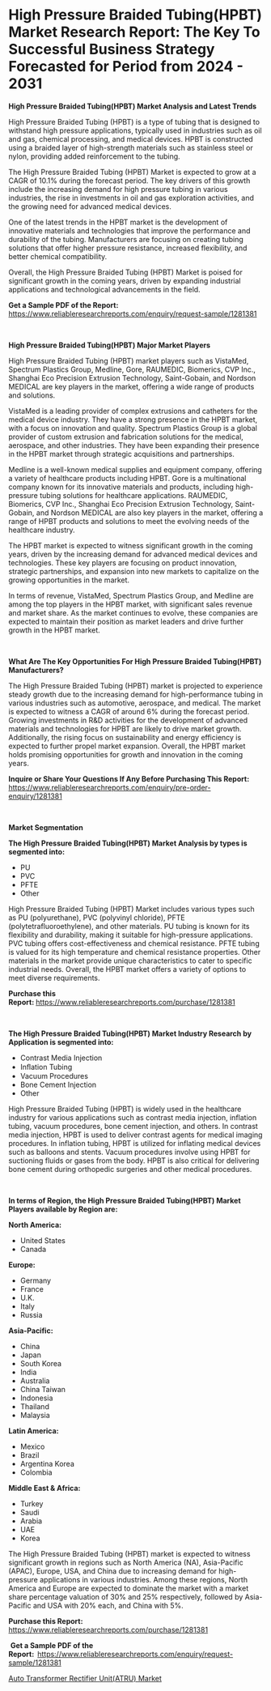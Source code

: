 <p><h1>High Pressure Braided Tubing(HPBT) Market Research Report: The Key To Successful Business Strategy Forecasted for Period from 2024 - 2031</h1></p><p><strong>High Pressure Braided Tubing(HPBT) Market Analysis and Latest Trends</strong></p>
<p><p>High Pressure Braided Tubing (HPBT) is a type of tubing that is designed to withstand high pressure applications, typically used in industries such as oil and gas, chemical processing, and medical devices. HPBT is constructed using a braided layer of high-strength materials such as stainless steel or nylon, providing added reinforcement to the tubing.</p><p>The High Pressure Braided Tubing (HPBT) Market is expected to grow at a CAGR of 10.1% during the forecast period. The key drivers of this growth include the increasing demand for high pressure tubing in various industries, the rise in investments in oil and gas exploration activities, and the growing need for advanced medical devices.</p><p>One of the latest trends in the HPBT market is the development of innovative materials and technologies that improve the performance and durability of the tubing. Manufacturers are focusing on creating tubing solutions that offer higher pressure resistance, increased flexibility, and better chemical compatibility.</p><p>Overall, the High Pressure Braided Tubing (HPBT) Market is poised for significant growth in the coming years, driven by expanding industrial applications and technological advancements in the field.</p></p>
<p><strong>Get a Sample PDF of the Report:&nbsp;</strong> <a href="https://www.reliableresearchreports.com/enquiry/request-sample/1281381">https://www.reliableresearchreports.com/enquiry/request-sample/1281381</a></p>
<p>&nbsp;</p>
<p><strong>High Pressure Braided Tubing(HPBT) Major Market Players</strong></p>
<p><p>High Pressure Braided Tubing (HPBT) market players such as VistaMed, Spectrum Plastics Group, Medline, Gore, RAUMEDIC, Biomerics, CVP Inc., Shanghai Eco Precision Extrusion Technology, Saint-Gobain, and Nordson MEDICAL are key players in the market, offering a wide range of products and solutions. </p><p>VistaMed is a leading provider of complex extrusions and catheters for the medical device industry. They have a strong presence in the HPBT market, with a focus on innovation and quality. Spectrum Plastics Group is a global provider of custom extrusion and fabrication solutions for the medical, aerospace, and other industries. They have been expanding their presence in the HPBT market through strategic acquisitions and partnerships.</p><p>Medline is a well-known medical supplies and equipment company, offering a variety of healthcare products including HPBT. Gore is a multinational company known for its innovative materials and products, including high-pressure tubing solutions for healthcare applications. RAUMEDIC, Biomerics, CVP Inc., Shanghai Eco Precision Extrusion Technology, Saint-Gobain, and Nordson MEDICAL are also key players in the market, offering a range of HPBT products and solutions to meet the evolving needs of the healthcare industry.</p><p>The HPBT market is expected to witness significant growth in the coming years, driven by the increasing demand for advanced medical devices and technologies. These key players are focusing on product innovation, strategic partnerships, and expansion into new markets to capitalize on the growing opportunities in the market.</p><p>In terms of revenue, VistaMed, Spectrum Plastics Group, and Medline are among the top players in the HPBT market, with significant sales revenue and market share. As the market continues to evolve, these companies are expected to maintain their position as market leaders and drive further growth in the HPBT market.</p></p>
<p>&nbsp;</p>
<p><strong>What Are The Key Opportunities For High Pressure Braided Tubing(HPBT) Manufacturers?</strong></p>
<p><p>The High Pressure Braided Tubing (HPBT) market is projected to experience steady growth due to the increasing demand for high-performance tubing in various industries such as automotive, aerospace, and medical. The market is expected to witness a CAGR of around 6% during the forecast period. Growing investments in R&D activities for the development of advanced materials and technologies for HPBT are likely to drive market growth. Additionally, the rising focus on sustainability and energy efficiency is expected to further propel market expansion. Overall, the HPBT market holds promising opportunities for growth and innovation in the coming years.</p></p>
<p><strong>Inquire or Share Your Questions If Any Before Purchasing This Report:</strong> <a href="https://www.reliableresearchreports.com/enquiry/pre-order-enquiry/1281381">https://www.reliableresearchreports.com/enquiry/pre-order-enquiry/1281381</a></p>
<p>&nbsp;</p>
<p><strong>Market Segmentation</strong></p>
<p><strong>The High Pressure Braided Tubing(HPBT) Market Analysis by types is segmented into:</strong></p>
<p><ul><li>PU</li><li>PVC</li><li>PFTE</li><li>Other</li></ul></p>
<p><p>High Pressure Braided Tubing (HPBT) Market includes various types such as PU (polyurethane), PVC (polyvinyl chloride), PFTE (polytetrafluoroethylene), and other materials. PU tubing is known for its flexibility and durability, making it suitable for high-pressure applications. PVC tubing offers cost-effectiveness and chemical resistance. PFTE tubing is valued for its high temperature and chemical resistance properties. Other materials in the market provide unique characteristics to cater to specific industrial needs. Overall, the HPBT market offers a variety of options to meet diverse requirements.</p></p>
<p><strong>Purchase this Report:&nbsp;</strong><a href="https://www.reliableresearchreports.com/purchase/1281381">https://www.reliableresearchreports.com/purchase/1281381</a></p>
<p>&nbsp;</p>
<p><strong>The High Pressure Braided Tubing(HPBT) Market Industry Research by Application is segmented into:</strong></p>
<p><ul><li>Contrast Media Injection</li><li>Inﬂation Tubing</li><li>Vacuum Procedures</li><li>Bone Cement Injection</li><li>Other</li></ul></p>
<p><p>High Pressure Braided Tubing (HPBT) is widely used in the healthcare industry for various applications such as contrast media injection, inflation tubing, vacuum procedures, bone cement injection, and others. In contrast media injection, HPBT is used to deliver contrast agents for medical imaging procedures. In inflation tubing, HPBT is utilized for inflating medical devices such as balloons and stents. Vacuum procedures involve using HPBT for suctioning fluids or gases from the body. HPBT is also critical for delivering bone cement during orthopedic surgeries and other medical procedures.</p></p>
<p>&nbsp;</p>
<p><strong>In terms of Region, the High Pressure Braided Tubing(HPBT) Market Players available by Region are:</strong></p>
<p>
    <p> <strong> North America: </strong>
        <ul>
            <li>United States</li>
            <li>Canada</li>
        </ul>
        </p> 
    <p> <strong> Europe: </strong>
        <ul>
            <li>Germany</li>
            <li>France</li>
            <li>U.K.</li>
            <li>Italy</li>
            <li>Russia</li>
        </ul>
        </p> 
    <p> <strong> Asia-Pacific: </strong>
        <ul>
            <li>China</li>
            <li>Japan</li>
            <li>South Korea</li>
            <li>India</li>
            <li>Australia</li>
            <li>China Taiwan</li>
            <li>Indonesia</li>
            <li>Thailand</li>
            <li>Malaysia</li>
        </ul>
        </p> 
    <p> <strong> Latin America: </strong>
        <ul>
            <li>Mexico</li>
            <li>Brazil</li>
            <li>Argentina Korea</li>
            <li>Colombia</li>
        </ul>
        </p> 
    <p> <strong> Middle East & Africa: </strong>
        <ul>
            <li>Turkey</li>
            <li>Saudi</li>
            <li>Arabia</li>
            <li>UAE</li>
            <li>Korea</li>
        </ul>
    </p>
    </p>
<p><p>The High Pressure Braided Tubing (HPBT) market is expected to witness significant growth in regions such as North America (NA), Asia-Pacific (APAC), Europe, USA, and China due to increasing demand for high-pressure applications in various industries. Among these regions, North America and Europe are expected to dominate the market with a market share percentage valuation of 30% and 25% respectively, followed by Asia-Pacific and USA with 20% each, and China with 5%.</p></p>
<p><strong>Purchase this Report: </strong><a href="https://www.reliableresearchreports.com/purchase/1281381">https://www.reliableresearchreports.com/purchase/1281381</a></p>
<p>&nbsp;<strong>Get a Sample PDF of the Report:&nbsp;&nbsp;</strong><a href="https://www.reliableresearchreports.com/enquiry/request-sample/1281381">https://www.reliableresearchreports.com/enquiry/request-sample/1281381</a></p>
<p><strong></strong></p>
<p><p><a href="https://github.com/dimitrishawkinswaynenp91rgz/Market-Research-Report-List-1/blob/main/auto-transformer-rectifier-unitatru-market.md">Auto Transformer Rectifier Unit(ATRU) Market</a></p></p>